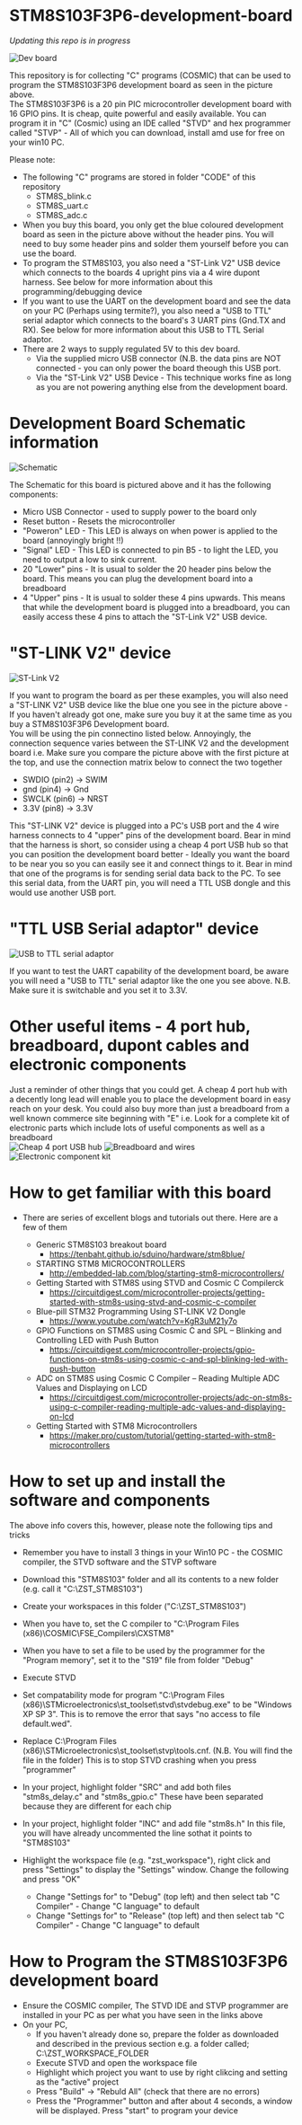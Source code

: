 # STM8S103F3P6-development-board

*Updating this repo is in progress*

<img src="images/STM8SF3P6_board.jpg" alt="Dev board"/>

This repository is for collecting "C" programs (COSMIC) that can be used to program the STM8S103F3P6 development board as seen in the picture above.   
The STM8S103F3P6 is a 20 pin PIC microcontroller development board with 16 GPIO pins. It is cheap, quite powerful and easily available. You can program it in "C" (Cosmic) using an IDE called "STVD" and hex programmer called "STVP" - All of which you can download, install amd use for free on your win10 PC. 
  

Please note:
 - The following "C" programs are stored in folder "CODE" of this repository  
   - STM8S_blink.c  
   - STM8S_uart.c
   - STM8S_adc.c 	 	 
 - When you buy this board, you only get the blue coloured development board as seen in the picture above without the header pins. You will need to buy some header pins and solder them yourself before you can use the board.
 - To program the STM8S103, you also need a "ST-Link V2" USB device which connects to the boards 4 upright pins via a 4 wire dupont harness. See below for more information about this programming/debugging device 
 - If you want to use the UART on the development board and see the data on your PC (Perhaps using termite?), you also need a "USB to TTL" serial adaptor which connects to the board's 3 UART pins (Gnd.TX and RX). See below for more information about this USB to TTL Serial adaptor. 
 - There are 2 ways to supply regulated 5V to this dev board. 
   - Via the supplied micro USB connector (N.B. the data pins are NOT connected - you can only power the board theough this USB port.
   - Via the "ST-Link V2" USB Device  - This technique works fine as long as you are not powering anything else from the development board.
   
   

# Development Board Schematic information

<img src="images/stm8blue-schematic.jpg" alt="Schematic"/>

The Schematic for this board is pictured above and it has the following components:
 - Micro USB Connector  - used to supply power to the board only
 - Reset button         - Resets the microcontroller 
 - "Poweron" LED        - This LED is always on when power is applied to the board (annoyingly bright !!)
 - "Signal" LED         - This LED is connected to pin B5 - to light the LED, you need to output a low to sink current.
 - 20 "Lower" pins      - It is usual to solder the 20 header pins below the board. This means you can plug the development board into a breadboard
 - 4  "Upper" pins      - It is usual to solder these 4 pins upwards. This means that while the development board is plugged into a breadboard, you can easily access these 4 pins to attach the "ST-Link V2" USB device. 




# "ST-LINK V2" device

<img src="images/ST-LinkV2_pinout_01.jpg" alt="ST-Link V2"/>

If you want to program the board as per these examples, you will also need a "ST-LINK V2" USB device like the blue one you see in the picture above - If you haven't already got one, make sure you buy it at the same time as you buy a STM8S103F3P6 Development board.  
You will be using the pin connectino listed below. Annoyingly, the connection sequence varies between the ST-LINK V2 and the development board i.e. Make sure you compare the picture above with the first picture at the top, and use the connection matrix below to connect the two together

 - SWDIO (pin2)    -> SWIM
 - gnd   (pin4)    -> Gnd
 - SWCLK (pin6)    -> NRST
 - 3.3V  (pin8)    -> 3.3V
 
This "ST-LINK V2" device is plugged into a PC's USB port and the 4 wire harness connects to 4 "upper" pins of the development board. Bear in mind that the harness is short, so consider using a cheap 4 port USB hub so that you can position the development board better - Ideally you want the board to be near you so you can easily see it and connect things to it.  Bear in mind that one of the programs is for sending serial data back to the PC. To see this serial data, from the UART pin, you will need a TTL USB dongle and this would use another USB port. 


# "TTL USB Serial adaptor" device

<img src="images/ch340-usb-to-ttl-serial-adaptor.jpg" alt="USB to TTL serial adaptor"/>

If you want to test the UART capability of the development board, be aware you will need a "USB to TTL" serial adaptor like the one you see above.
N.B.  Make sure it is switchable and you set it to 3.3V.  


# Other useful items - 4 port hub, breadboard, dupont cables and electronic components
Just a reminder of other things that you could get. A cheap 4 port hub with a decently long lead will enable you to place the development board in easy reach on your desk.
You could also buy more than just a breadboard from a well known commerce site beginning with "E" i.e. Look for a complete kit of electronic parts which include lots of useful components as well as a breadboard                                                     
 <img src="images/s-l1600.jpg" alt="Cheap 4 port USB hub"/>
 <img src="images/s-l500.jpg" alt="Breadboard and wires"/>
 <img src="images/kit.jpg" alt="Electronic component kit"/>




# How to get familiar with this board
- There are series of excellent blogs and tutorials out there. Here are a few of them

  - Generic STM8S103 breakout board
    - https://tenbaht.github.io/sduino/hardware/stm8blue/
  - STARTING STM8 MICROCONTROLLERS
    - http://embedded-lab.com/blog/starting-stm8-microcontrollers/
  - Getting Started with STM8S using STVD and Cosmic C Compilerck
    - https://circuitdigest.com/microcontroller-projects/getting-started-with-stm8s-using-stvd-and-cosmic-c-compiler
  - Blue-pill STM32 Programming Using ST-LINK V2 Dongle
    - https://www.youtube.com/watch?v=KgR3uM21y7o
  - GPIO Functions on STM8S using Cosmic C and SPL – Blinking and Controlling LED with Push Button
    - https://circuitdigest.com/microcontroller-projects/gpio-functions-on-stm8s-using-cosmic-c-and-spl-blinking-led-with-push-button
  - ADC on STM8S using Cosmic C Compiler – Reading Multiple ADC Values and Displaying on LCD
    - https://circuitdigest.com/microcontroller-projects/adc-on-stm8s-using-c-compiler-reading-multiple-adc-values-and-displaying-on-lcd
  - Getting Started with STM8 Microcontrollers
    - https://maker.pro/custom/tutorial/getting-started-with-stm8-microcontrollers


# How to set up and install the software and components
The above info covers this, however, please note the following tips and tricks
 - Remember you have to install 3 things in your Win10 PC - the COSMIC compiler, the STVD software and the STVP software 
 - Download this "STM8S103" folder and all its contents to a new folder (e.g. call it "C:\ZST_STM8S103")

 - Create your workspaces in this folder ("C:\ZST_STM8S103")

 - When you have to, set the C compiler to "C:\Program Files (x86)\COSMIC\FSE_Compilers\CXSTM8"

 - When you have to set a file to be used by the programmer for the "Program memory", set it to the "S19" file from folder "Debug"

 - Execute STVD
  - Set compatability mode for program "C:\Program Files (x86)\STMicroelectronics\st_toolset\stvd\stvdebug.exe" to be "Windows XP SP 3".
    This is to remove the error that says "no access to file default.wed".

  - Replace C:\Program Files (x86)\STMicroelectronics\st_toolset\stvp\tools.cnf. (N.B. You will find the file in the folder) 
    This is to stop STVD crashing when you press "programmer" 

  - In your project, highlight folder "SRC" and add both files "stm8s_delay.c" and "stm8s_gpio.c" 
    These have been separated because they are different for each chip

  - In your project, highlight folder "INC" and add file "stm8s.h"
    In this file, you will have already uncommented the line sothat it points to "STM8S103" 

  - Highlight the workspace file (e.g. "zst_workspace"), right click and press "Settings" to display the "Settings" window. 
    Change the following and press "OK" 
    - Change "Settings for" to "Debug"   (top left) and then select tab "C Compiler" - Change "C language" to default   
    - Change "Settings for" to "Release" (top left) and then select tab "C Compiler" - Change "C language" to default  


# How to Program the STM8S103F3P6 development board
 - Ensure the COSMIC compiler, The STVD IDE and STVP programmer are installed in your PC as per what you have seen in the links above
 - On your PC, 
   - If you haven't already done so, prepare the folder as downloaded and described in the previous section e.g. a folder called; C:\ZST_WORKSPACE_FOLDER
   - Execute STVD and open the workspace file  
   - Highlight which project you want to use by right clikcing and setting as the "active" project 
   - Press "Build" -> "Rebuld All" (check that there are no errors)
   - Press the "Programmer" button and after about 4 seconds, a window will be displayed. Press "start" to program your device
